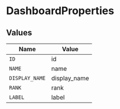 # DashboardProperties


## Values

| Name           | Value          |
| -------------- | -------------- |
| `ID`           | id             |
| `NAME`         | name           |
| `DISPLAY_NAME` | display_name   |
| `RANK`         | rank           |
| `LABEL`        | label          |